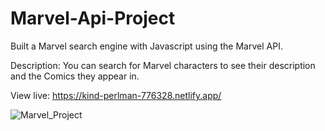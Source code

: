 # Marvel-Api-Project
Built a Marvel search engine with Javascript using the Marvel API.


Description: You can search for Marvel characters to see their description and the Comics they appear in. 


View live: https://kind-perlman-776328.netlify.app/



![Marvel_Project](https://user-images.githubusercontent.com/61046794/119461394-ef481500-bd3f-11eb-9b0d-fcbc829acb09.png)
